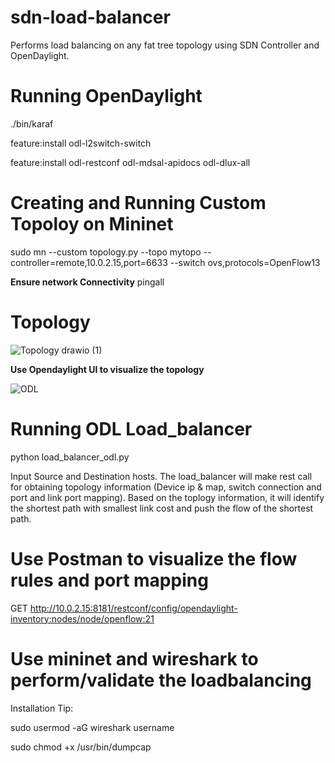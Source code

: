 # sdn-load-balancer
Performs load balancing on any fat tree topology using SDN Controller and OpenDaylight.

# Running OpenDaylight
./bin/karaf

feature:install odl-l2switch-switch

feature:install odl-restconf odl-mdsal-apidocs odl-dlux-all

# Creating and Running Custom Topoloy on Mininet
sudo mn --custom topology.py --topo mytopo --controller=remote,10.0.2.15,port=6633 --switch ovs,protocols=OpenFlow13


**Ensure network Connectivity**
pingall

# Topology

![Topology drawio (1)](https://github.com/user-attachments/assets/2c592085-0e40-4270-a3ab-14f8d1d0f661)

**Use Opendaylight UI to visualize the topology**

![ODL](https://github.com/user-attachments/assets/99149ded-b7b2-4c60-93df-cb53a77f93d0)

# Running ODL Load_balancer
python load_balancer_odl.py

Input Source and Destination hosts. The load_balancer will make rest call for obtaining topology information (Device ip & map, switch connection and port and link port mapping). Based on the toplogy information,
it will identify the shortest path with smallest link cost and push the flow of the shortest path. 

# Use Postman to visualize the flow rules and port mapping
GET http://10.0.2.15:8181/restconf/config/opendaylight-inventory:nodes/node/openflow:21

# Use mininet and wireshark to perform/validate the loadbalancing
Installation Tip:

sudo usermod -aG wireshark username

sudo chmod +x /usr/bin/dumpcap









